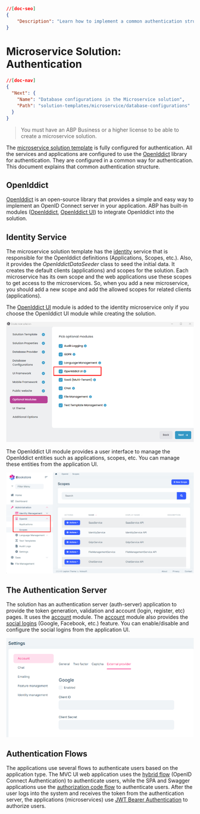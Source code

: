 ```json
//[doc-seo]
{
    "Description": "Learn how to implement a common authentication structure using OpenIddict in your ABP microservice solution."
}
```

# Microservice Solution: Authentication

````json
//[doc-nav]
{
  "Next": {
    "Name": "Database configurations in the Microservice solution",
    "Path": "solution-templates/microservice/database-configurations"
  }
}
````

> You must have an ABP Business or a higher license to be able to create a microservice solution.

The [microservice solution template](index.md) is fully configured for authentication. All the services and applications are configured to use the [OpenIddict](https://documentation.openiddict.com) library for authentication. They are configured in a common way for authentication. This document explains that common authentication structure.

## OpenIddict

[OpenIddict](https://documentation.openiddict.com) is an open-source library that provides a simple and easy way to implement an OpenID Connect server in your application. ABP has built-in modules ([OpenIddict](../../modules/openiddict.md), [OpenIddict UI](../../modules/openiddict-pro.md)) to integrate OpenIddict into the solution.

## Identity Service

The microservice solution template has the [identity](microservices.md#identity-microservice) service that is responsible for the OpenIddict definitions (Applications, Scopes, etc.). Also, it provides the *OpenIddictDataSeeder* class to seed the initial data. It creates the default clients (applications) and scopes for the solution. Each microservice has its own scope and the web applications use these scopes to get access to the microservices. So, when you add a new microservice, you should add a new scope and add the allowed scopes for related clients (applications).

The [OpenIddict UI](../../modules/openiddict-pro.md) module is added to the identity microservice only if you choose the OpenIddict UI module while creating the solution.

![new-solution-openiddict-module](images/new-solution-openiddict-module.png)

The OpenIddict UI module provides a user interface to manage the OpenIddict entities such as applications, scopes, etc. You can manage these entities from the application UI.

![openiddict-ui](images/openiddict-ui.png)

## The Authentication Server

The solution has an authentication server (auth-server) application to provide the token generation, validation and account (login, register, etc) pages. It uses the [account](../../modules/account-pro.md) module. The [account](../../modules/account-pro.md) module also provides the [social logins](../../modules/account-pro.md#social--external-logins) (Google, Facebook, etc.) feature. You can enable/disable and configure the social logins from the application UI.

![account-external-provider](images/account-external-provider.png)

## Authentication Flows

The applications use several flows to authenticate users based on the application type. The MVC UI web application uses the [hybrid flow](https://openid.net/specs/openid-connect-core-1_0.html#HybridFlowAuth) (OpenID Connect Authentication) to authenticate users, while the SPA and Swagger applications use the [authorization code flow](https://openid.net/specs/openid-connect-core-1_0.html#CodeFlowAuth) to authenticate users. After the user logs into the system and receives the token from the authentication server, the applications (microservices) use [JWT Bearer Authentication](https://jwt.io/introduction/) to authorize users.